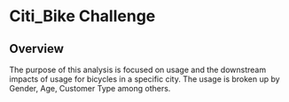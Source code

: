 # Citi_Bike Challenge

## Overview
The purpose of this analysis is focused on usage and the downstream impacts of usage for bicycles in a specific city.  The usage is broken up by Gender, Age, Customer Type among others.  
